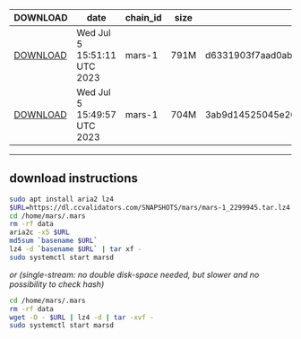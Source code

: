 | DOWNLOAD | date | chain_id | size | checksum |
| -------- | ---- | -------- | ---- | -------- |
| [DOWNLOAD](https://dl.ccvalidators.com/SNAPSHOTS/mars/mars-1_2299945.tar.lz4) | Wed Jul  5 15:51:11 UTC 2023 | mars-1 | 791M | d6331903f7aad0ab9c4eacc406605b70ee81dc28c3572dd9ead776ba49f2babb |
| [DOWNLOAD](https://dl.ccvalidators.com/SNAPSHOTS/mars/mars-1_2299933.tar.lz4) | Wed Jul  5 15:49:57 UTC 2023 | mars-1 | 704M | 3ab9d14525045e26a97db7d3d0682ebd8645873b1c6724673314b661dbef4ff8 |
 
---
## download instructions
 
```sh
sudo apt install aria2 lz4
$URL=https://dl.ccvalidators.com/SNAPSHOTS/mars/mars-1_2299945.tar.lz4
cd /home/mars/.mars
rm -rf data
aria2c -x5 $URL
md5sum `basename $URL`
lz4 -d `basename $URL` | tar xf -
sudo systemctl start marsd
```
*or (single-stream: no double disk-space needed, but slower and no possibility to check hash)*
```sh
cd /home/mars/.mars
rm -rf data
wget -O - $URL | lz4 -d | tar -xvf -
sudo systemctl start marsd
```
